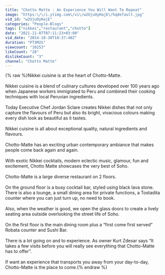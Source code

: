 ```yaml
---
title: "Chotto Matte : An Experience You Will Want To Repeat"
image: "https:\/\/i.ytimg.com\/vi\/w2UjuOyHajE\/hqdefault.jpg"
vid_id: "w2UjuOyHajE"
categories: "People-Blogs"
tags: ["nikkei","restaurant","chotto"]
date: "2021-11-07T07:11:23+03:00"
vid_date: "2014-10-30T18:37:48Z"
duration: "PT3M2S"
viewcount: "10253"
likeCount: "28"
dislikeCount: "3"
channel: "Chotto Matte"
---
```

{% raw %}Nikkei cuisine is at the heart of Chotto-Matte. <br /><br />Nikkei cuisine is a blend of culinary cultures developed over 100 years ago when Japanese workers immigrated to Peru and combined their cooking techniques with local Peruvian ingredients. <br /><br />Today Executive Chef Jordan Sclare creates Nikkei dishes that not only capture the flavours of Peru but also its bright, vivacious colours making every dish look as beautiful as it tastes.<br /><br />Nikkei cuisine is all about exceptional quality, natural ingredients and flavours. <br /><br />Chotto-Matte has an exciting urban contemporary ambiance that makes people come back again and again.<br /><br />With exotic Nikkei cocktails, modern eclectic music, glamour, fun and excitement, Chotto Matte showcases the very best of Soho.<br /><br />Chotto-Matte is a large diverse restaurant on 2 floors.<br /><br />On the ground floor is a busy cocktail bar, styled using black lava stone. There is also a lounge, a small dining area for private functions, a Tostadita counter where you can just turn up, no need to book.  <br /><br />Also, when the weather is good, we open the glass doors to create a lively seating area outside overlooking the street life of Soho.<br /><br />On the first floor is the main dining room plus a “first come first served” Robata counter and Sushi Bar.<br /> <br />There is a lot going on and to experience. As owner Kurt Zdesar says “It takes a few visits before you will really see everything that Chotto-Matte has to offer”.<br /><br />If want an experience that transports you away from your day-to-day, <br />Chotto-Matte is the place to come.{% endraw %}
